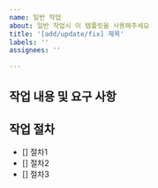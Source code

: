 ```yaml
---
name: 일반 작업
about: 일반 작업시 이 템플릿을 사용해주세요
title: '[add/update/fix] 제목'
labels: ''
assignees: ''

---
```


## 작업 내용 및 요구 사항

> 

## 작업 절차

- [] 절차1
- [] 절차2
- [] 절차3
